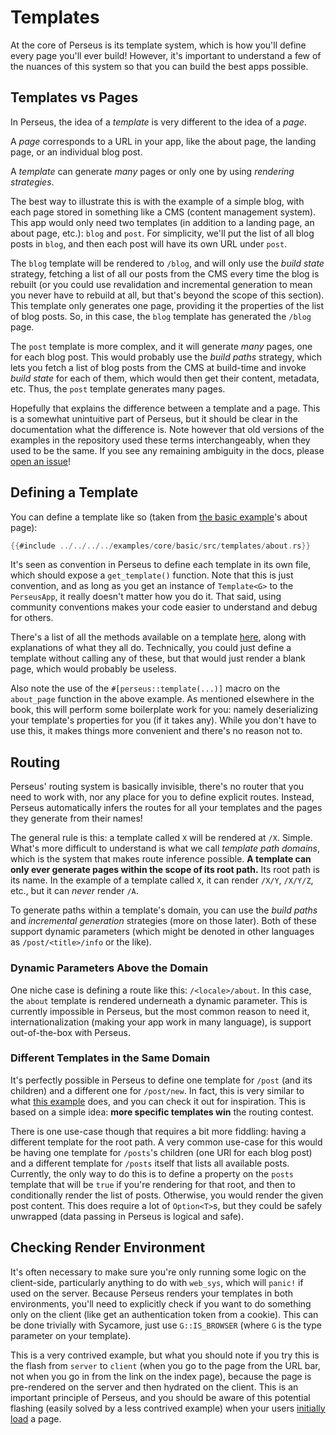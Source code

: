 # Templates

At the core of Perseus is its template system, which is how you'll define every page you'll ever build! However, it's important to understand a few of the nuances of this system so that you can build the best apps possible.

## Templates vs Pages

In Perseus, the idea of a _template_ is very different to the idea of a _page_.

A _page_ corresponds to a URL in your app, like the about page, the landing page, or an individual blog post.

A _template_ can generate _many_ pages or only one by using _rendering strategies_.

The best way to illustrate this is with the example of a simple blog, with each page stored in something like a CMS (content management system). This app would only need two templates (in addition to a landing page, an about page, etc.): `blog` and `post`. For simplicity, we'll put the list of all blog posts in `blog`, and then each post will have its own URL under `post`.

The `blog` template will be rendered to `/blog`, and will only use the _build state_ strategy, fetching a list of all our posts from the CMS every time the blog is rebuilt (or you could use revalidation and incremental generation to mean you never have to rebuild at all, but that's beyond the scope of this section). This template only generates one page, providing it the properties of the list of blog posts. So, in this case, the `blog` template has generated the `/blog` page.

The `post` template is more complex, and it will generate _many_ pages, one for each blog post. This would probably use the _build paths_ strategy, which lets you fetch a list of blog posts from the CMS at build-time and invoke _build state_ for each of them, which would then get their content, metadata, etc. Thus, the `post` template generates many pages.

Hopefully that explains the difference between a template and a page. This is a somewhat unintuitive part of Perseus, but it should be clear in the documentation what the difference is. Note however that old versions of the examples in the repository used these terms interchangeably, when they used to be the same. If you see any remaining ambiguity in the docs, please [open an issue](https://github.com/framesurge/perseus/issues/new/choose)!

## Defining a Template

You can define a template like so (taken from [the basic example](https://github.com/framesurge/perseus/blob/main/examples/core/basic/src/templates/about.rs)'s about page):

```rust
{{#include ../../../../examples/core/basic/src/templates/about.rs}}
```

It's seen as convention in Perseus to define each template in its own file, which should expose a `get_template()` function. Note that this is just convention, and as long as you get an instance of `Template<G>` to the `PerseusApp`, it really doesn't matter how you do it. That said, using community conventions makes your code easier to understand and debug for others.

There's a list of all the methods available on a template [here](https://docs.rs/perseus/0.3/perseus/template/struct.Template.html#implementations), along with explanations of what they all do. Technically, you could just define a template without calling any of these, but that would just render a blank page, which would probably be useless.

Also note the use of the `#[perseus::template(...)]` macro on the `about_page` function in the above example. As mentioned elsewhere in the book, this will perform some boilerplate work for you: namely deserializing your template's properties for you (if it takes any). While you don't have to use this, it makes things more convenient and there's no reason not to.

## Routing

Perseus' routing system is basically invisible, there's no router that you need to work with, nor any place for you to define explicit routes. Instead, Perseus automatically infers the routes for all your templates and the pages they generate from their names!

The general rule is this: a template called `X` will be rendered at `/X`. Simple. What's more difficult to understand is what we call _template path domains_, which is the system that makes route inference possible. **A template can only ever generate pages within the scope of its root path.** Its root path is its name. In the example of a template called `X`, it can render `/X/Y`, `/X/Y/Z`, etc., but it can _never_ render `/A`.

To generate paths within a template's domain, you can use the _build paths_ and _incremental generation_ strategies (more on those later). Both of these support dynamic parameters (which might be denoted in other languages as `/post/<title>/info` or the like).

### Dynamic Parameters Above the Domain

One niche case is defining a route like this: `/<locale>/about`. In this case, the `about` template is rendered underneath a dynamic parameter. This is currently impossible in Perseus, but the most common reason to need it, internationalization (making your app work in many language), is support out-of-the-box with Perseus.

### Different Templates in the Same Domain

It's perfectly possible in Perseus to define one template for `/post` (and its children) and a different one for `/post/new`. In fact, this is very similar to what [this example](https://github.com/framesurge/perseus/tree/main/examples/core/state_generation/src/templates/build_paths.rs) does, and you can check it out for inspiration. This is based on a simple idea: **more specific templates win** the routing contest.

There is one use-case though that requires a bit more fiddling: having a different template for the root path. A very common use-case for this would be having one template for `/posts`'s children (one URl for each blog post) and a different template for `/posts` itself that lists all available posts. Currently, the only way to do this is to define a property on the `posts` template that will be `true` if you're rendering for that root, and then to conditionally render the list of posts. Otherwise, you would render the given post content. This does require a lot of `Option<T>`s, but they could be safely unwrapped (data passing in Perseus is logical and safe).

## Checking Render Environment

It's often necessary to make sure you're only running some logic on the client-side, particularly anything to do with `web_sys`, which will `panic!` if used on the server. Because Perseus renders your templates in both environments, you'll need to explicitly check if you want to do something only on the client (like get an authentication token from a cookie). This can be done trivially with Sycamore, just use `G::IS_BROWSER` (where `G` is the type parameter on your template).

This is a very contrived example, but what you should note if you try this is the flash from `server` to `client` (when you go to the page from the URL bar, not when you go in from the link on the index page), because the page is pre-rendered on the server and then hydrated on the client. This is an important principle of Perseus, and you should be aware of this potential flashing (easily solved by a less contrived example) when your users [initially load](:advanced/initial-loads) a page.

